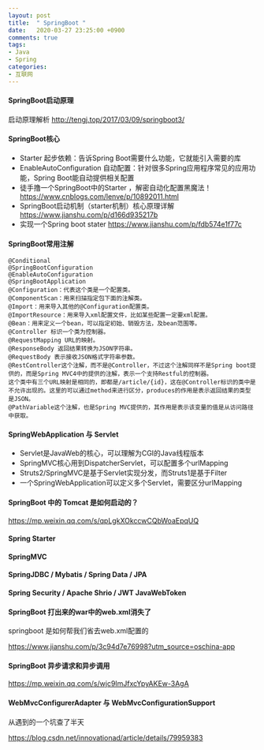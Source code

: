 ```yaml
---
layout: post
title:  " SpringBoot "
date:   2020-03-27 23:25:00 +0900
comments: true
tags:
- Java
- Spring
categories:
- 互联网
---
```

#### SpringBoot启动原理
启动原理解析
<http://tengj.top/2017/03/09/springboot3/>

#### SpringBoot核心
- Starter 起步依赖：告诉Spring Boot需要什么功能，它就能引入需要的库
- EnableAutoConfiguration 自动配置：针对很多Spring应用程序常见的应用功能，Spring Boot能自动提供相关配置
- 徒手撸一个SpringBoot中的Starter ，解密自动化配置黑魔法！
<https://www.cnblogs.com/lenve/p/10892011.html>
- SpringBoot启动机制（starter机制）核心原理详解
<https://www.jianshu.com/p/d166d935217b>
- 实现一个Spring boot stater
<https://www.jianshu.com/p/fdb574e1f77c>

#### SpringBoot常用注解
```
@Conditional
@SpringBootConfiguration
@EnableAutoConfiguration
@SpringBootApplication
@Configuration：代表这个类是一个配置类。
@ComponentScan：用来扫描指定包下面的注解类。
@Import：用来导入其他的@Configuration配置类。
@ImportResource：用来导入xml配置文件，比如某些配置一定要xml配置。
@Bean：用来定义一个bean，可以指定初始、销毁方法，及bean范围等。
@Controller 标识一个类为控制器。
@RequestMapping URL的映射。
@ResponseBody 返回结果转换为JSON字符串。
@RequestBody 表示接收JSON格式字符串参数。
@RestController这个注解，而不是@Controller，不过这个注解同样不是Spring boot提供的，而是Spring MVC4中的提供的注解，表示一个支持Restful的控制器。
这个类中有三个URL映射是相同的，即都是/article/{id}，这在@Controller标识的类中是不允许出现的。这里的可以通过method来进行区分，produces的作用是表示返回结果的类型是JSON。
@PathVariable这个注解，也是Spring MVC提供的，其作用是表示该变量的值是从访问路径中获取。
```
#### SpringWebApplication 与 Servlet
- Servlet是JavaWeb的核心，可以理解为CGI的Java线程版本
- SpringMVC核心用到DispatcherServlet，可以配置多个urlMapping
- Struts2/SpringMVC是基于Servlet实现分发，而Struts1是基于Filter
- 一个SpringWebApplication可以定义多个Servlet，需要区分urlMapping

#### SpringBoot 中的 Tomcat 是如何启动的？
<https://mp.weixin.qq.com/s/qpLgkXOkccwCQbWoaEpqUQ>

#### Spring Starter

#### SpringMVC

#### SpringJDBC / Mybatis / Spring Data / JPA

#### Spring Security / Apache Shrio / JWT JavaWebToken

#### SpringBoot 打出来的war中的web.xml消失了
springboot 是如何帮我们省去web.xml配置的

<https://www.jianshu.com/p/3c94d7e76998?utm_source=oschina-app>

#### SpringBoot 异步请求和异步调用

<https://mp.weixin.qq.com/s/wjc9ImJfxcYpyAKEw-3AgA>

#### WebMvcConfigurerAdapter 与 WebMvcConfigurationSupport
从遇到的一个坑查了半天

<https://blog.csdn.net/innovationad/article/details/79959383>
